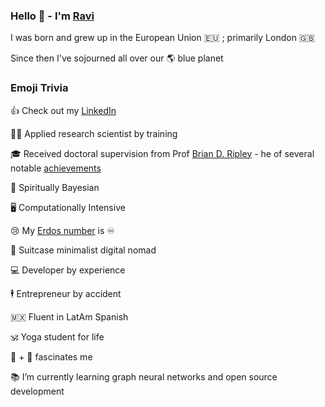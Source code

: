 ### Hello 👋 - I'm [Ravi](https://project-delphi.github.io/)


I was born and grew up in󠁧󠁢󠁥󠁮󠁧󠁿󠁮󠁧󠁿 the European Union 🇪🇺 ; primarily London 🇬🇧

Since then I've sojourned all over our 🌎 blue planet

### Emoji Trivia

👍 Check out my [LinkedIn](https://www.linkedin.com/in/ravi-kalia-phd/)

👨‍🔬 Applied research scientist by training

🎓 Received doctoral supervision from Prof [Brian D. Ripley](http://www.stats.ox.ac.uk/~ripley/) - he of several notable [achievements](https://en.wikipedia.org/wiki/Brian_D._Ripley)

👻 Spiritually Bayesian

🖥️ Computationally Intensive

😢 My [Erdos number](https://en.wikipedia.org/wiki/Erd%C5%91s_number) is ♾️

🛄 Suitcase minimalist digital nomad

💻 Developer by experience

🕴️ Entrepreneur by accident

🇲🇽 Fluent in LatAm Spanish

🕉️ Yoga student for life

🧠 + 🤖 fascinates me

📚 I’m currently learning graph neural networks and open source development
